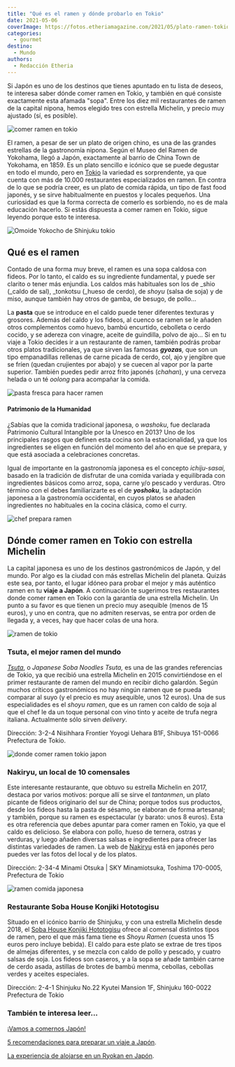 ```yaml
---
title: "Qué es el ramen y dónde probarlo en Tokio"
date: 2021-05-06
coverImage: https://fotos.etheriamagazine.com/2021/05/plato-ramen-tokio.jpg
categories: 
  - gourmet
destino: 
  - Mundo
authors: 
  - Redacción Etheria
---
```


Si Japón es uno de los destinos que tienes apuntado en tu lista de deseos, te interesa saber dónde comer ramen en Tokio, y también en qué consiste exactamente esta afamada "sopa". Entre los diez mil restaurantes de ramen de la capital nipona, hemos elegido tres con estrella Michelin, y precio muy ajustado (sí, es posible).

![comer ramen en tokio](https://fotos.etheriamagazine.com/2021/05/ramen-tokio.jpg "Ramen en Tokio. © Susann Schuster")

El ramen, a pesar de ser un plato de origen chino, es una de las grandes estrellas de la 
gastronomía nipona. Según el Museo del Ramen de Yokohama, llegó a Japón, exactamente al 
barrio de China Town de Yokohama, en 1859. Es un plato sencillo e icónico que se puede 
degustar en todo el mundo, pero en [Tokio](https://www.gotokyo.org/es/index.html) la 
variedad es sorprendente, ya que cuenta con más de 10.000 restaurantes especializados en 
ramen. En contra de lo que se podría creer, es un plato de comida rápida, un tipo de 
fast food japonés, y se sirve habitualmente en puestos y locales pequeños. Una 
curiosidad es que la forma correcta de comerlo es sorbiendo, no es de mala educación 
hacerlo. Si estás dispuesta a comer ramen en Tokio, sigue leyendo porque esto te 
interesa. 

![Omoide Yokocho de Shinjuku tokio](https://fotos.etheriamagazine.com/2021/05/omoide-yochocho-tokio.jpg "En el callejón Omoide Yokocho, de Shinjuku, hay numerosos locales de comidas. © Lan Pham")

## Qué es el ramen

Contado de una forma muy breve, el ramen es una sopa caldosa con fideos. Por lo tanto, 
el caldo es su ingrediente fundamental, y puede ser clarito o tener más enjundia. Los 
caldos más habituales son los de _shio (_caldo de sal), _tonkotsu (_hueso de cerdo), de 
_shoyu_ (salsa de soja) y de miso, aunque también hay otros de gamba, de besugo, de 
pollo... 

La **pasta** que se introduce en el caldo puede tener diferentes texturas y grosores. 
Además del caldo y los fideos, al cuenco se ramen se le añaden otros complementos como 
huevo, bambú encurtido, cebolleta o cerdo cocido, y se adereza con vinagre, aceite de 
guindilla, polvo de ajo... Si en tu viaje a Tokio decides ir a un restaurante de ramen, 
también podrás probar otros platos tradicionales, ya que sirven las famosas 
_**gyozas**,_ que son un tipo empanadillas rellenas de carne picada de cerdo, col, ajo y 
jengibre que se fríen (quedan crujientes por abajo) y se cuecen al vapor por la parte 
superior. También puedes pedir arroz frito japonés (_chahan_), y una cerveza helada o un 
té _oolong_ para acompañar la comida. 

![pasta fresca para hacer ramen](https://fotos.etheriamagazine.com/2021/05/pasta-fresca-ramen.jpg "En los mejores resturante emplean pasta fresca para hacer ramen. © Sarah Boyle")

#### Patrimonio de la Humanidad

¿Sabías que la comida tradicional japonesa, o _washoku_, fue declarada Patrimonio 
Cultural Intangible por la Unesco en 2013? Uno de los principales rasgos que definen 
esta cocina son la estacionalidad, ya que los ingredientes se eligen en función del 
momento del año en que se prepara, y que está asociada a celebraciones concretas. 

Igual de importante en la gastronomía japonesa es el concepto _ichiju-sasai,_ basado en 
la tradición de disfrutar de una comida variada y equilibrada con ingredientes básicos 
como arroz, sopa, carne y/o pescado y verduras. Otro término con el debes familiarizarte 
es el de _**yoshoku**_, la adaptación japonesa a la gastronomía occidental, en cuyos 
platos se añaden ingredientes no habituales en la cocina clásica, como el curry. 

![chef prepara ramen](https://fotos.etheriamagazine.com/2021/05/ramen-chef-japones.jpg "Chef preparando ramen. © Turismo de Tokio")

## Dónde comer ramen en Tokio con estrella Michelin

La capital japonesa es uno de los destinos gastronómicos de Japón, y del mundo. Por algo 
es la ciudad con más estrellas Michelin del planeta. Quizás este sea, por tanto, el 
lugar idóneo para probar el mejor y más auténtico ramen en tu **viaje a Japón**. A 
continuación te sugerimos tres restaurantes donde comer ramen en Tokio con la garantía 
de una estrella Michelin. Un punto a su favor es que tienen un precio muy asequible 
(menos de 15 euros), y uno en contra, que no admiten reservas, se entra por orden de 
llegada y, a veces, hay que hacer colas de una hora. 

![ramen de tokio](https://fotos.etheriamagazine.com/2021/05/plato-ramen-tokio.jpg "Ramen japonés. © Turismo de Tokio")

### Tsuta, el mejor ramen del mundo

_[Tsuta](https://tsuta.com/)_, o _Japanese Soba Noodles Tsuta,_ es una de las grandes 
referencias de Tokio, ya que recibió una estrella Michelin en 2015 convirtiéndose en el 
primer restaurante de ramen del mundo en recibir dicho galardón. Según muchos críticos 
gastronómicos no hay ningún ramen que se pueda comparar al suyo (y el precio es muy 
asequible, unos 12 euros). Una de sus especialidades es el _shoyu ramen_, que es un 
ramen con caldo de soja al que el chef le da un toque personal con vino tinto y aceite 
de trufa negra italiana. Actualmente sólo sirven _delivery_. 

Dirección: 3-2-4 Nisihhara Frontier Yoyogi Uehara B1F, Shibuya 151-0066 Prefectura de 
Tokio. 

![donde comer ramen tokio japon](https://fotos.etheriamagazine.com/2021/05/ramen-sopa-fideos-japon.jpg "Ramen. © Masaaki Komori")

### Nakiryu, un local de 10 comensales 

Este interesante restaurante, que obtuvo su estrella Michelin en 2017, destaca por 
varios motivos: porque allí se sirve el _tantanmen_, un plato picante de fideos 
originario del sur de China; porque todos sus productos, desde los fideos hasta la pasta 
de sésamo, se elaboran de forma artesanal; y también, porque su ramen es espectacular (y 
barato: unos 8 euros). Esta es otra referencia que debes apuntar para comer ramen en 
Tokio, ya que el caldo es delicioso. Se elabora con pollo, hueso de ternera, ostras y 
verduras, y luego añaden diversas salsas e ingredientes para ofrecer las distintas 
variedades de ramen. La web de [Nakiryu](http://www12.plala.or.jp/nakiryu/) está en 
japonés pero puedes ver las fotos del local y de los platos. 

Dirección: 2-34-4 Minami Otsuka | SKY Minamiotsuka, Toshima 170-0005, Prefectura de 
Tokio 

![ramen comida japonesa](https://fotos.etheriamagazine.com/2021/05/sopa-ramen-comida-japonesa.jpg "Prueba distintos tipos de ramen en Tokio. © Yolanda Djajakesukma")

### Restaurante Soba House Konjiki Hototogisu

Situado en el icónico barrio de Shinjuku, y con una estrella Michelin desde 2018, el [Soba 
House Konjiki Hototogisu](https://sobahousekonjikihototogisu.com/) ofrece al comensal 
distintos tipos de ramen, pero el que más fama tiene es _Shoyu Ramen_ (cuesta unos 15 
euros pero incluye bebida). El caldo para este plato se extrae de tres tipos de almejas 
diferentes, y se mezcla con caldo de pollo y pescado, y cuatro salsas de soja. Los 
fideos son caseros, y a la sopa se añade también carne de cerdo asada, astillas de 
brotes de bambú menma, cebollas, cebollas verdes y aceites especiales. 

Dirección: 2-4-1 Shinjuku No.22 Kyutei Mansion 1F, Shinjuku 160-0022 Prefectura de Tokio 

### También te interesa leer...

[¡Vamos a comernos Japón!](https://etheriamagazine.com/2018/10/09/que-comer-en-japon/) 

[](https://etheriamagazine.com/2019/06/18/como-organizar-un-viaje-a-japon/)[5 
recomendaciones para preparar un viaje a 
Japón](https://etheriamagazine.com/2019/06/18/como-organizar-un-viaje-a-japon/). 

[La experiencia de alojarse en un Ryokan en 
Japón](https://etheriamagazine.com/2019/05/10/viajar-japon-que-es-ryokan-y-onsen/).
